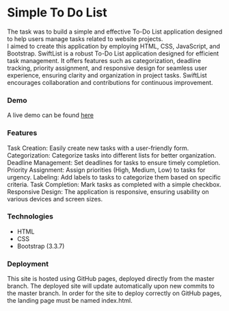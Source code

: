 # Simple To Do List 
The task was to build a simple and effective To-Do List application designed to help users manage tasks related to website projects.<br>
I aimed to create this application by employing HTML, CSS, JavaScript, and Bootstrap. SwiftList is a robust To-Do List application designed for efficient task management. It offers features such as categorization, deadline tracking, priority assignment, and responsive design for seamless user experience, ensuring clarity and organization in project tasks. SwiftList encourages collaboration and contributions for continuous improvement.

### Demo

A live demo can be found [here](https://eshaalakshmids.github.io/Web_Task_Manager/)

### Features

Task Creation: Easily create new tasks with a user-friendly form.
Categorization: Categorize tasks into different lists for better organization.
Deadline Management: Set deadlines for tasks to ensure timely completion.
Priority Assignment: Assign priorities (High, Medium, Low) to tasks for urgency.
Labeling: Add labels to tasks to categorize them based on specific criteria.
Task Completion: Mark tasks as completed with a simple checkbox.
Responsive Design: The application is responsive, ensuring usability on various devices and screen sizes.

### Technologies

+ HTML
+ CSS
+ Bootstrap (3.3.7)

### Deployment
  
This site is hosted using GitHub pages, deployed directly from the master branch. The deployed site will update automatically upon new commits to the master branch. In order for the site to deploy correctly on GitHub pages, the landing page must be named index.html.

